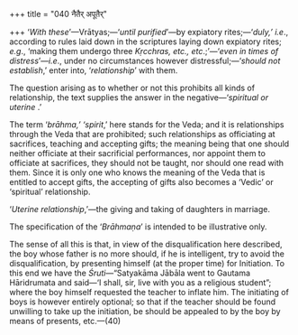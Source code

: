+++
title = "040 नैतैर् अपूतैर्"

+++
‘*With these*’—Vrātyas;—‘*until purified*’—by expiatory rites;—‘*duly,’
i.e*., according to rules laid down in the scriptures laying down
expiatory rites; *e.g*., ‘making them undergo three *Kṛcchras, etc.,
etc*.;’—‘*even in times of distress*’—*i.e*., under no circumstances
however distressful;—‘*should not establish*,’ enter into,
‘*relationship*’ with them.

The question arising as to whether or not this prohibits all kinds of
relationship, the text supplies the answer in the negative—‘*spiritual
or* *uterine* .’

The term ‘*brāhma,’ ‘spirit*,’ here stands for the Veda; and it is
relationships through the Veda that are prohibited; such relationships
as officiating at sacrifices, teaching and accepting gifts; the meaning
being that one should neither officiate at their sacrificial
performances, nor appoint them to officiate at sacrifices, they should
not be taught, nor should one read with them. Since it is only one who
knows the meaning of the Veda that is entitled to accept gifts, the
accepting of gifts also becomes a ‘Vedic’ or ‘spiritual’ relationship.

‘*Uterine relationship*,’—the giving and taking of daughters in
marriage.

The specification of the ‘*Brāhmaṇa*’ is intended to be illustrative
only.

The sense of all this is that, in view of the disqualification here
described, the boy whose father is no more should, if he is intelligent,
try to avoid the disqualification, by presenting himself (at the proper
time) for Initiation. To this end we have the *Śruti*—“Satyakāma Jābāla
went to Gautama Hāridrumata and said—‘I shall, sir, live with you as a
religious student”; where the boy himself requested the teacher to
inflate him. The initiating of boys is however entirely optional; so
that if the teacher should be found unwilling to take up the initiation,
be should be appealed to by the boy by means of presents, etc.—(40)


